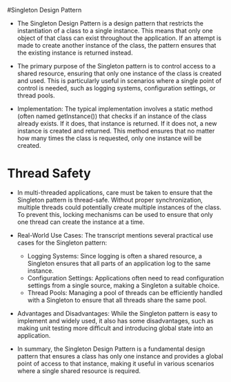 #Singleton Design Pattern

- The Singleton Design Pattern is a design pattern that restricts the instantiation of a class to a single instance. This means that only one object of that class can exist throughout the application. If an attempt is made to create another instance of the class, the pattern ensures that the existing instance is returned instead.

- The primary purpose of the Singleton pattern is to control access to a shared resource, ensuring that only one instance of the class is created and used. This is particularly useful in scenarios where a single point of control is needed, such as logging systems, configuration settings, or thread pools.

- Implementation: The typical implementation involves a static method (often named getInstance()) that checks if an instance of the class already exists. If it does, that instance is returned. If it does not, a new instance is created and returned. This method ensures that no matter how many times the class is requested, only one instance will be created.

# Thread Safety 

- In multi-threaded applications, care must be taken to ensure that the Singleton pattern is thread-safe. Without proper synchronization, multiple threads could potentially create multiple instances of the class. To prevent this, locking mechanisms can be used to ensure that only one thread can create the instance at a time.

- Real-World Use Cases: The transcript mentions several practical use cases for the Singleton pattern:

    - Logging Systems: Since logging is often a shared resource, a Singleton ensures that all parts of an application log to the same instance.
    - Configuration Settings: Applications often need to read configuration settings from a single source, making a Singleton a suitable choice.
    - Thread Pools: Managing a pool of threads can be efficiently handled with a Singleton to ensure that all threads share the same pool.

- Advantages and Disadvantages: While the Singleton pattern is easy to implement and widely used, it also has some disadvantages, such as making unit testing more difficult and introducing global state into an application.

- In summary, the Singleton Design Pattern is a fundamental design pattern that ensures a class has only one instance and provides a global point of access to that instance, making it useful in various scenarios where a single shared resource is required.
